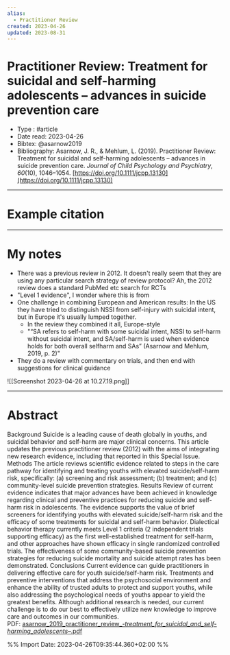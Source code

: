 ```yaml
---
alias:
  - Practitioner Review
created: 2023-04-26
updated: 2023-08-31
---
```


# Practitioner Review: Treatment for suicidal and self-harming adolescents – advances in suicide prevention care

- Type : #article 
- Date read: 2023-04-26
- Bibtex: @asarnow2019
- Bibliography: Asarnow, J. R., & Mehlum, L. (2019). Practitioner Review: Treatment for suicidal and self-harming adolescents – advances in suicide prevention care. _Journal of Child Psychology and Psychiatry_, _60_(10), 1046–1054. [https://doi.org/10.1111/jcpp.13130](https://doi.org/10.1111/jcpp.13130)

---
# Example citation


---
# My notes
- There was a previous review in 2012. It doesn't really seem that they are using any particular search strategy of review protocol? Ah, the 2012 review does a standard PubMed etc search for RCTs
- "Level 1 evidence", I wonder where this is from
- One challenge in combining European and American results: In the US they have tried to distinguish NSSI from self-injury with suicidal intent, but in Europe it's usually lumped together.
	- In the review they combined it all, Europe-style
	- "“SA refers to self-harm with some suicidal intent, NSSI to self-harm without suicidal intent, and SA/self-harm is used when evidence holds for both overall selfharm and SAs” (Asarnow and Mehlum, 2019, p. 2)"
- They do a review with commentary on trials, and then end with suggestions for clinical guidance

![[Screenshot 2023-04-26 at 10.27.19.png]]

---

# Abstract
Background Suicide is a leading cause of death globally in youths, and suicidal behavior and self-harm are major clinical concerns. This article updates the previous practitioner review (2012) with the aims of integrating new research evidence, including that reported in this Special Issue. Methods The article reviews scientific evidence related to steps in the care pathway for identifying and treating youths with elevated suicide/self-harm risk, specifically: (a) screening and risk assessment; (b) treatment; and (c) community-level suicide prevention strategies. Results Review of current evidence indicates that major advances have been achieved in knowledge regarding clinical and preventive practices for reducing suicide and self-harm risk in adolescents. The evidence supports the value of brief screeners for identifying youths with elevated suicide/self-harm risk and the efficacy of some treatments for suicidal and self-harm behavior. Dialectical behavior therapy currently meets Level 1 criteria (2 independent trials supporting efficacy) as the first well-established treatment for self-harm, and other approaches have shown efficacy in single randomized controlled trials. The effectiveness of some community-based suicide prevention strategies for reducing suicide mortality and suicide attempt rates has been demonstrated. Conclusions Current evidence can guide practitioners in delivering effective care for youth suicide/self-harm risk. Treatments and preventive interventions that address the psychosocial environment and enhance the ability of trusted adults to protect and support youths, while also addressing the psychological needs of youths appear to yield the greatest benefits. Although additional research is needed, our current challenge is to do our best to effectively utilize new knowledge to improve care and outcomes in our communities.
PDF: [asarnow_2019_practitioner_review_-_treatment_for_suicidal_and_self-harming_adolescents_–.pdf](file:///Users/oskarflygare/Library/CloudStorage/OneDrive-KarolinskaInstitutet/30-39%20Resources/37%20-%20Personal%20research%20library/zotero-articles/Asarnow/asarnow_2019_practitioner_review_-_treatment_for_suicidal_and_self-harming_adolescents_–.pdf)

%% Import Date: 2023-04-26T09:35:44.360+02:00 %%
